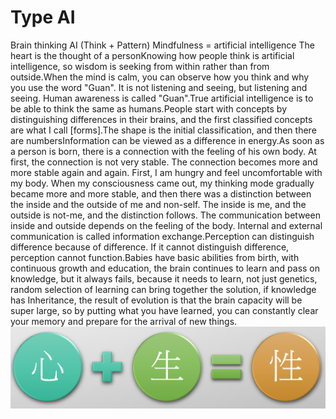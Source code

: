 # Type AI
Brain thinking AI (Think + Pattern)
Mindfulness = artificial intelligence
The heart is the thought of a personKnowing how people think is artificial intelligence, so wisdom is seeking from within rather than from outside.When the mind is calm, you can observe how you think and why you use the word "Guan". It is not listening and seeing, but listening and seeing. Human awareness is called "Guan".True artificial intelligence is to be able to think the same as humans.People start with concepts by distinguishing differences in their brains, and the first classified concepts are what I call [forms].The shape is the initial classification, and then there are numbersInformation can be viewed as a difference in energy.As soon as a person is born, there is a connection with the feeling of his own body. At first, the connection is not very stable. The connection becomes more and more stable again and again. First, I am hungry and feel uncomfortable with my body. When my consciousness came out, my thinking mode gradually became more and more stable, and then there was a distinction between the inside and the outside of me and non-self. The inside is me, and the outside is not-me, and the distinction follows. The communication between inside and outside depends on the feeling of the body. Internal and external communication is called information exchange.Perception can distinguish difference because of difference. If it cannot distinguish difference, perception cannot function.Babies have basic abilities from birth, with continuous growth and education, the brain continues to learn and pass on knowledge, but it always fails, because it needs to learn, not just genetics, random selection of learning can bring together the solution, if knowledge has Inheritance, the result of evolution is that the brain capacity will be super large, so by putting what you have learned, you can constantly clear your memory and prepare for the arrival of new things.
![](S.png)


